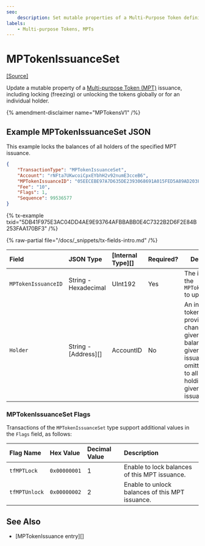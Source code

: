```yaml
---
seo:
    description: Set mutable properties of a Multi-Purpose Token definition.
labels:
    - Multi-purpose Tokens, MPTs
---
```

# MPTokenIssuanceSet
[[Source]](https://github.com/XRPLF/rippled/blob/master/src/xrpld/app/tx/detail/MPTokenIssuanceSet.cpp "Source")

Update a mutable property of a [Multi-purpose Token (MPT)](../../../../concepts/tokens/fungible-tokens/multi-purpose-tokens.md) issuance, including locking (freezing) or unlocking the tokens globally or for an individual holder.

{% amendment-disclaimer name="MPTokensV1" /%}

## Example MPTokenIssuanceSet JSON

This example locks the balances of all holders of the specified MPT issuance.

```json
{
    "TransactionType": "MPTokenIssuanceSet",
    "Account": "rNFta7UKwcoiCpxEYbhH2v92numE3cceB6",
    "MPTokenIssuanceID": "05EECEBE97A7D635DE2393068691A015FED5A89AD203F5AA",
    "Fee": "10",
    "Flags": 1,
    "Sequence": 99536577
}
```

{% tx-example txid="5DB41F975E3AC04DD4AE9E93764AFBBABB0E4C7322B2D6F2E84B253FAA170BF3" /%}

{% raw-partial file="/docs/_snippets/tx-fields-intro.md" /%}

| Field               | JSON Type            | [Internal Type][] | Required? | Description |
|:--------------------|:---------------------|:------------------|:----------|-------------|
| `MPTokenIssuanceID` | String - Hexadecimal | UInt192           | Yes       | The identifier of the `MPTokenIssuance` to update. |
| `Holder`            | String - [Address][] | AccountID         | No        | An individual token holder. If provided, apply changes to the given holder's balance of the given MPT issuance. If omitted, apply to all accounts holding the given MPT issuance. |

### MPTokenIssuanceSet Flags

Transactions of the `MPTokenIssuanceSet` type support additional values in the `Flags` field, as follows:

| Flag Name          | Hex Value    | Decimal Value | Description                   |
|:-------------------|:-------------|:--------------|:------------------------------|
| `tfMPTLock`        | `0x00000001` | 1             | Enable to lock balances of this MPT issuance. |
| `tfMPTUnlock`      | `0x00000002` | 2             | Enable to unlock balances of this MPT issuance. |

## See Also

- [MPTokenIssuance entry][]
